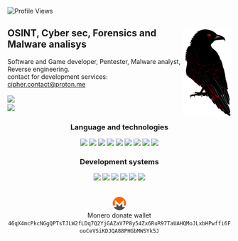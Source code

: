 ![Profile Views](https://komarev.com/ghpvc/?username=cipher0xdev&color=red)

<div align="left">
  <img align="right" height="200em" src="logo.png"/>
  <h2 align="left">OSINT, Cyber sec, Forensics and Malware analisys</h2>
  Software and Game developer, Pentester, Malware analyst, Reverse engineering.
  <br>
  contact for development services: <a href="mailto:cipher.contact@proton.me">cipher.contact@proton.me</a>
  <br>
  <br>
</div>

<div align="left">
    <img src="https://readme-components.vercel.app/api?component=stackoverflow&stackoverflowid=23462539&theme=dark">
    <br>
    <img src="https://github-readme-stats.vercel.app/api/top-langs?username=cipher0xdev&show_icons=true&include_all_commits=true&count_private=true&theme=apprentice&hide_border=true&bg_color=0D1117&layout=compact">
</div>

<div align="center" > 
  <h3> Language and technologies</h3>
  <img src="https://readme-components.vercel.app/api?component=logo&logo=c&text=false&fill=transparent&textfill=white&">
  <img src="https://readme-components.vercel.app/api?component=logo&logo=cplusplus&text=false&fill=transparent&textfill=white&">
  <img src="https://readme-components.vercel.app/api?component=logo&logo=powershell&text=false&fill=transparent&textfill=white&">
  <img src="https://readme-components.vercel.app/api?component=logo&logo=neovim&text=false&fill=transparent&textfill=white&">
  <img src="https://readme-components.vercel.app/api?component=logo&logo=vim&text=false&fill=transparent&textfill=white">
  <img src="https://readme-components.vercel.app/api?component=logo&logo=qt&text=false&fill=transparent&textfill=white&">
  <img src="https://readme-components.vercel.app/api?component=logo&logo=webassembly&text=false&fill=transparent&textfill=white&">
  <img src="https://readme-components.vercel.app/api?component=logo&logo=blender&text=false&fill=transparent&textfill=white&">
  <img src="https://readme-components.vercel.app/api?component=logo&logo=archlinux&text=false&fill=transparent&textfill=white&">
</div>

<div align="center" > 
  <h3> Development systems</h3>
  <img src="https://readme-components.vercel.app/api?component=logo&logo=linux&text=false&fill=transparent&textfill=white&">  
  <img src="https://readme-components.vercel.app/api?component=logo&logo=archlinux&text=false&fill=transparent&textfill=white&">
  <img src="https://readme-components.vercel.app/api?component=logo&logo=ubuntu&text=false&fill=transparent&textfill=white&">
  <img src="https://readme-components.vercel.app/api?component=logo&logo=freebsd&text=false&fill=transparent&textfill=white&">
  <img src="https://readme-components.vercel.app/api?component=logo&logo=windows&text=false&fill=transparent&textfill=white&">
  <img src="https://readme-components.vercel.app/api?component=logo&logo=android&text=false&fill=transparent&textfill=white&">
</div>
<br>
<br>
<div align="center">
  <img src="monero.svg" height="30px"/>
  <br>
  Monero donate wallet
  <br>
  <code>46qX4mcPkcNGgQPTsTJLW2fLDq7Q2YjGAZaV7P8y54Zx6RuR97TaUAHQMoJLxbHPwffi6FooCeVSiKDJQA88PHGbMWSYk5J</code>
</div>

